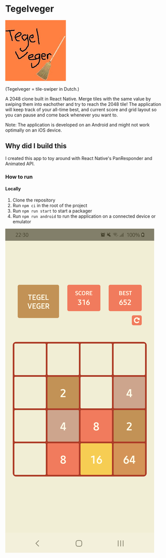 # Tegelveger


![tegelveger icon](app_icon.png)

(Tegelveger = tile-swiper in Dutch.)

A 2048 clone built in React Native. Merge tiles with the same value by swiping them into eachother and try to reach the 2048 tile!
The application will keep track of your all-time best, and current score and grid layout so you can pause and come back whenever you want to.

Note: The application is developed on an Android and might not work optimally on an iOS device. 

## Why did I build this
I created this app to toy around with React Native's PanResponder and Animated API.

### How to run
#### Locally
1. Clone the repository
2. Run `npm ci` in the root of the project
3. Run `npm run start` to start a packager
4. Run `npm run android` to run the application on a connected device or emulator


![tegelveger in-app](app_screenshot.png)
